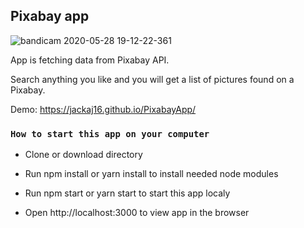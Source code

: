 ## Pixabay app

![bandicam 2020-05-28 19-12-22-361](https://user-images.githubusercontent.com/8159055/83166401-8a9baf80-a117-11ea-81ac-16960b9cd141.gif)


App is fetching data from Pixabay API.

Search anything you like and you will get a list of pictures found on a Pixabay.

Demo: https://jackaj16.github.io/PixabayApp/

### `How to start this app on your computer`

- Clone or download directory

- Run npm install or yarn install to install needed node modules 

- Run npm start or yarn start to start this app localy 

- Open http://localhost:3000 to view app in the browser
